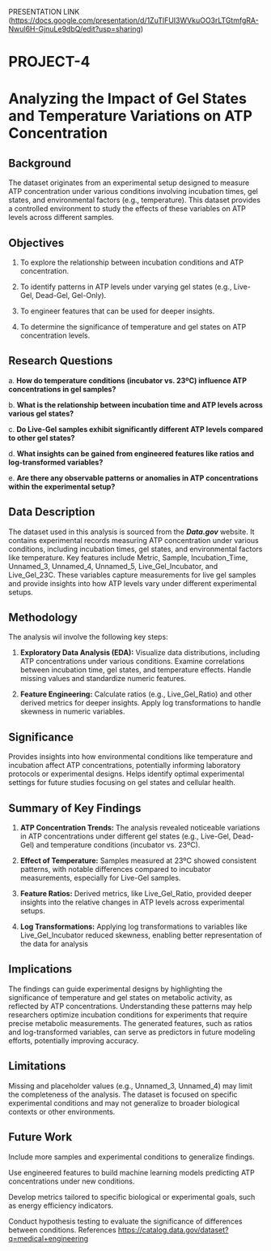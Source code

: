 PRESENTATION LINK
(https://docs.google.com/presentation/d/1ZuTlFUI3WVkuOO3rLTGtmfgRA-Nwul6H-GjnuLe9dbQ/edit?usp=sharing)
# PROJECT-4
# Analyzing the Impact of Gel States and Temperature Variations on ATP Concentration

## Background
The dataset originates from an experimental setup designed to measure ATP concentration under various conditions involving incubation times, gel states, and environmental factors (e.g., temperature). This dataset provides a controlled environment to study the effects of these variables on ATP levels across different samples.

## Objectives
1. To explore the relationship between incubation conditions and ATP concentration.

2. To identify patterns in ATP levels under varying gel states (e.g., Live-Gel, Dead-Gel, Gel-Only).

3. To engineer features that can be used for deeper insights.

4. To determine the significance of temperature and gel states on ATP concentration levels.

## Research Questions
a. **How do temperature conditions (incubator vs. 23ºC) influence ATP concentrations in gel samples?**

b. **What is the relationship between incubation time and ATP levels across various gel states?**

c. **Do Live-Gel samples exhibit significantly different ATP levels compared to other gel states?**

d. **What insights can be gained from engineered features like ratios and log-transformed variables?**

e. **Are there any observable patterns or anomalies in ATP concentrations within the experimental setup?**

## Data Description
The dataset used in this analysis is sourced from the ***Data.gov*** website. It contains experimental records measuring ATP concentration under various conditions, including incubation times, gel states, and environmental factors like temperature. Key features include Metric, Sample, Incubation_Time, Unnamed_3, Unnamed_4, Unnamed_5, Live_Gel_Incubator, and Live_Gel_23C. These variables capture measurements for live gel samples and provide insights into how ATP levels vary under different experimental setups.

## Methodology
The analysis wil involve the following key steps:
1. **Exploratory Data Analysis (EDA):** Visualize data distributions, including ATP concentrations under various conditions. Examine correlations between incubation time, gel states, and temperature effects. Handle missing values and standardize numeric features.

2. **Feature Engineering:** Calculate ratios (e.g., Live_Gel_Ratio) and other derived metrics for deeper insights. Apply log transformations to handle skewness in numeric variables.

## Significance
Provides insights into how environmental conditions like temperature and incubation affect ATP concentrations, potentially informing laboratory protocols or experimental designs. Helps identify optimal experimental settings for future studies focusing on gel states and cellular health.
## Summary of Key Findings
1. **ATP Concentration Trends:** The analysis revealed noticeable variations in ATP concentrations under different gel states (e.g., Live-Gel, Dead-Gel) and temperature conditions (incubator vs. 23ºC).

2. **Effect of Temperature:** Samples measured at 23ºC showed consistent patterns, with notable differences compared to incubator measurements, especially for Live-Gel samples.

3. **Feature Ratios:** Derived metrics, like Live_Gel_Ratio, provided deeper insights into the relative changes in ATP levels across experimental setups.

4. **Log Transformations:** Applying log transformations to variables like Live_Gel_Incubator reduced skewness, enabling better representation of the data for analysis

## Implications
The findings can guide experimental designs by highlighting the significance of temperature and gel states on metabolic activity, as reflected by ATP concentrations. Understanding these patterns may help researchers optimize incubation conditions for experiments that require precise metabolic measurements. The generated features, such as ratios and log-transformed variables, can serve as predictors in future modeling efforts, potentially improving accuracy.

## Limitations
Missing and placeholder values (e.g., Unnamed_3, Unnamed_4) may limit the completeness of the analysis. The dataset is focused on specific experimental conditions and may not generalize to broader biological contexts or other environments.

## Future Work
Include more samples and experimental conditions to generalize findings.

Use engineered features to build machine learning models predicting ATP concentrations under new conditions.

Develop metrics tailored to specific biological or experimental goals, such as energy efficiency indicators.

Conduct hypothesis testing to evaluate the significance of differences between conditions.
References
https://catalog.data.gov/dataset?q=medical+engineering
